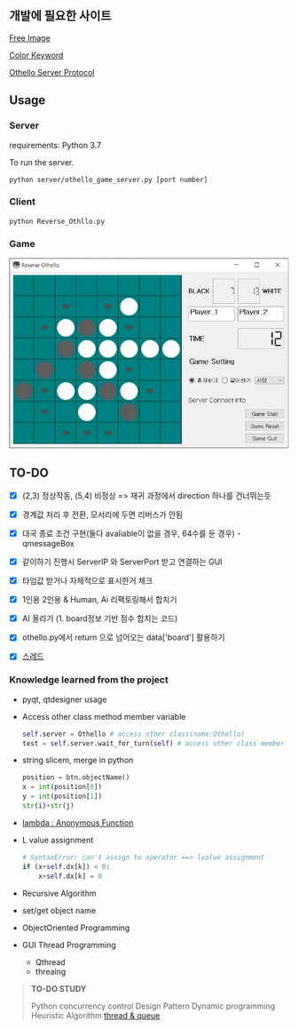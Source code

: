 ## 개발에 필요한 사이트
[Free Image](https://www.flaticon.com/home)

[Color Keyword](https://www.w3.org/TR/SVG11/types.html#ColorKeywords)

[Othello Server Protocol](https://gitlab.com/UNKNOWN.UN/othello_protocol?fbclid=IwAR0ZRm-jF_qs_Svtq8qf3y0QtyqS4GF_uyDLXyyttxhvMTh7wZnTVe0LTLY)



## Usage

### Server

requirements: Python 3.7

To run the server.

```
python server/othello_game_server.py [port number]
```

### Client

```
python Reverse_Othllo.py
```

### Game

![game_screen](.\image\Demo.png)



## TO-DO

- [x] (2,3) 정상작동, (5,4) 비정상 => 재귀 과정에서 direction 하나를 건너뛰는듯
- [x] 경계값 처리 후 전환, 모서리에 두면 리버스가 안됨
- [x] 대국 종료 조건 구현(둘다 avaliable이 없을 경우, 64수를 둔 경우) - qmessageBox
- [x] 같이하기 진행시 ServerIP 와 ServerPort 받고 연결하는 GUI
- [x] 타임값 받거나 자체적으로 표시한거 체크
- [x] 1인용 2인용 & Human, Ai 리팩토링해서 합치기
- [x] AI 올리기 (1. board정보 기반 점수 합치는 코드)
- [x] othello.py에서 return 으로 넘어오는 data['board'] 활용하기
- [x] [스레드](http://i5on9i.blogspot.com/2016/05/qt-worker-thread.html)



### Knowledge learned from the project
- pyqt, qtdesigner usage


- Access other class method member variable

  ```python
  self.server = Othello # access other class(name:Othello)
  test = self.server.wait_for_turn(self) # access other class member var
  ```

- string slicem, merge in python 

  ```python
  position = btn.objectName()
  x = int(position[0])
  y = int(position[1])
  str(i)+str(j)
  ```

- [lambda : Anonymous Function](https://dojang.io/mod/page/view.php?id=2359)

- L value assignment

  ```python
  # SyntaxError: can't assign to operator ==> lvalue assignment
  if (x+self.dx[k]) < 0:
      x+self.dx[k] = 0
  ```
  
- Recursive Algorithm

- set/get object name

- ObjectOriented Programming

- GUI Thread Programming

  - Qthread
  - threaing



> **TO-DO STUDY**
>
> 
>
> Python concurrency control
> Design Pattern
> Dynamic programming
> Heuristic Algorithm
> [thread & queue](https://niceman.tistory.com/140?category=940952)

